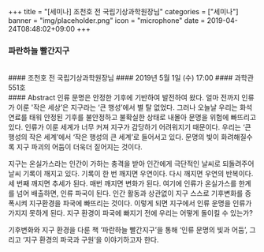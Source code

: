 +++
title = "[세미나] 조천호 전 국립기상과학원장님"
categories = ["세미나"]
banner = "img/placeholder.png"
icon = "microphone"
date = 2019-04-24T08:48:02+09:00
+++
### 파란하늘 빨간지구
<br>
#### 조천호 전 국립기상과학원장님
#### 2019년 5월 1일 (수) 17:00
####  과학관 551호
<br>
#### Abstract
인류 문명은 안정한 기후에 기반하여 발전하여 왔다. 얼마 전까지 인류가 이룬 &#39;작은
세상’은 지구라는 ‘큰 행성’에서 별 탈 없었다. 그러나 오늘날 우리는 화석연료를 태워
안정된 기후를 불안정하고 불확실한 상태로 내몰아 문명을 위험에 빠뜨리고 있다.
인류가 이룬 세계가 너무 커져 지구가 감당하기 어려워지기 때문이다. 우리는 ‘큰
행성의 작은 세계’에서 ‘작은 행성의 큰 세계’로 들어서고 있다. 문명의 빛이
화려해질수록 지구 파괴의 어둠이 더욱더 짙어지는 것이다.

지구는 온실가스라는 인간이 가하는 충격을 받아 인간에게 극단적인 날씨로
되돌려주어 날씨 기록이 깨지고 있다. 기록이 한 번 깨지면 우연이다. 다시 깨지면
우연의 반복이다. 세 번째 깨지면 추세가 된다. 매번 깨지면 변화가 된다. 여기에
인류가 온실가스를 한계를 넘어 배출하면, 인류 파국이 된다. 인간 활동과 상관없이
지구 스스로 기후변화를 증폭시켜 지구환경을 파국에 빠뜨리는 것이다. 이렇게 되면
지구에서 인류 운명을 인류가 가지지 못하게 된다. 지구 환경이 파국에 빠지기 전에
우리는 어떻게 돌이킬 수 있는가?

기후변화와 지구 환경을 다룬 책 ‘파란하늘 빨간지구’을 통해 ‘인류 문명의 빛과
어둠’, 그리고 ‘지구 환경의 파국과 구원’을 이야기하고자 한다.
